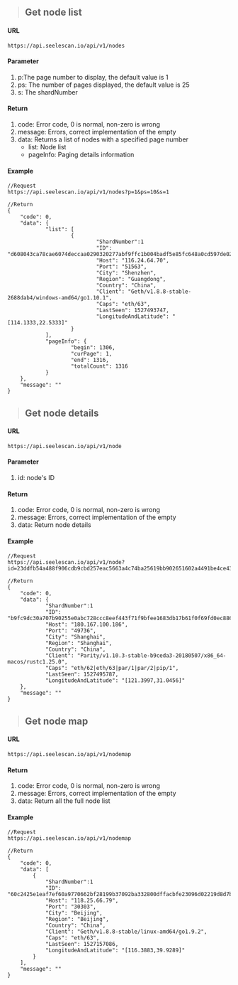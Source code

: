 >## Get node list
#### URL
	https://api.seelescan.io/api/v1/nodes
	
#### Parameter 
1. p:The page number to display, the default value is 1
2. ps: The number of pages displayed, the default value is 25
3. s: The shardNumber

#### Return
1. code: Error code, 0 is normal, non-zero is wrong
2. message: Errors, correct implementation of the empty
3. data: Returns a list of nodes with a specified page number
	- list: Node list
	- pageInfo: Paging details information

#### Example
	//Request
	https://api.seelescan.io/api/v1/nodes?p=1&ps=10&s=1
	
	//Return
	{
        "code": 0, 
        "data": {
                "list": [
                        {
								"ShardNumber":1
                                "ID": "d608043ca78cae6074deccaa0290320277abf9ffc1b004badf5e85fc648a0cd597de02338626729b60b1721a352ca621bd13ed378819e29c60d1bff3ad5cabef", 
                                "Host": "116.24.64.70", 
                                "Port": "51563", 
                                "City": "Shenzhen", 
                                "Region": "Guangdong", 
                                "Country": "China", 
                                "Client": "Geth/v1.8.8-stable-2688dab4/windows-amd64/go1.10.1", 
                                "Caps": "eth/63", 
                                "LastSeen": 1527493747, 
                                "LongitudeAndLatitude": "[114.1333,22.5333]"
                        }
                ], 
                "pageInfo": {
                        "begin": 1306, 
                        "curPage": 1, 
                        "end": 1316, 
                        "totalCount": 1316
                }
        }, 
        "message": ""
	}
	
>## Get node details
#### URL
	https://api.seelescan.io/api/v1/node

#### Parameter 
1. id: node's ID

#### Return
1. code: Error code, 0 is normal, non-zero is wrong
2. message: Errors, correct implementation of the empty
3. data: Return node details

#### Example
	//Request
	https://api.seelescan.io/api/v1/node?id=23ddfb54a488f906cdb9cbd257eac5663a4c74ba25619bb902651602a4491be4ce437907fcc567b31be6746a014931f4670ac116c0010e5beb28b0dce2c6eaad
	
	//Return
	{
        "code": 0, 
        "data": {
				"ShardNumber":1
                "ID": "b9fc9dc30a707b90255e0abc728ccc8eef443f71f9bfee1683db17b61f0f69fd0ec88616b4ffadc527343ec3940eb69e875a5cee71932f7f4a197393ca1a2f93", 
                "Host": "180.167.100.186", 
                "Port": "49736", 
                "City": "Shanghai", 
                "Region": "Shanghai", 
                "Country": "China", 
                "Client": "Parity/v1.10.3-stable-b9ceda3-20180507/x86_64-macos/rustc1.25.0", 
                "Caps": "eth/62|eth/63|par/1|par/2|pip/1", 
                "LastSeen": 1527495787, 
                "LongitudeAndLatitude": "[121.3997,31.0456]"
        }, 
        "message": ""
	}

>## Get node map
#### URL
	https://api.seelescan.io/api/v1/nodemap

#### Return
1. code: Error code, 0 is normal, non-zero is wrong
2. message: Errors, correct implementation of the empty
3. data: Return all the full node list

#### Example
	//Request
	https://api.seelescan.io/api/v1/nodemap
	
	//Return
	{
		"code": 0, 
		"data": [
			{
				"ShardNumber":1
				"ID": "60c2425e1eaf7ef60a9770662bf28199b37092ba332800dffacbfe23096d02219d8d7b84ca4640fe89b9feffc81d5c1c6b09311a4c888c363b24aed75246b0f9", 
				"Host": "118.25.66.79", 
				"Port": "30303", 
				"City": "Beijing", 
				"Region": "Beijing", 
				"Country": "China", 
				"Client": "Geth/v1.8.8-stable/linux-amd64/go1.9.2", 
				"Caps": "eth/63", 
				"LastSeen": 1527157086, 
				"LongitudeAndLatitude": "[116.3883,39.9289]"
			}
		], 
		"message": ""
	}